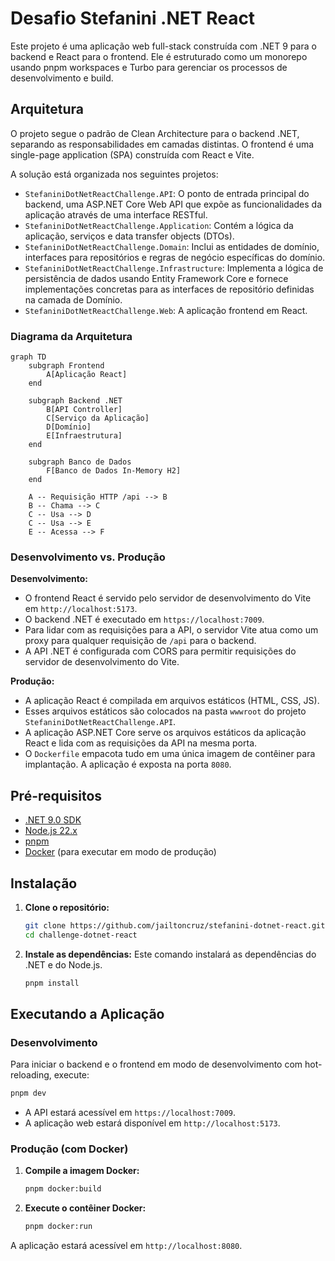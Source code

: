 # Desafio Stefanini .NET React

Este projeto é uma aplicação web full-stack construída com .NET 9 para o backend e React para o frontend. Ele é estruturado como um monorepo usando pnpm workspaces e Turbo para gerenciar os processos de desenvolvimento e build.

## Arquitetura

O projeto segue o padrão de Clean Architecture para o backend .NET, separando as responsabilidades em camadas distintas. O frontend é uma single-page application (SPA) construída com React e Vite.

A solução está organizada nos seguintes projetos:

- `StefaniniDotNetReactChallenge.API`: O ponto de entrada principal do backend, uma ASP.NET Core Web API que expõe as funcionalidades da aplicação através de uma interface RESTful.
- `StefaniniDotNetReactChallenge.Application`: Contém a lógica da aplicação, serviços e data transfer objects (DTOs).
- `StefaniniDotNetReactChallenge.Domain`: Inclui as entidades de domínio, interfaces para repositórios e regras de negócio específicas do domínio.
- `StefaniniDotNetReactChallenge.Infrastructure`: Implementa a lógica de persistência de dados usando Entity Framework Core e fornece implementações concretas para as interfaces de repositório definidas na camada de Domínio.
- `StefaniniDotNetReactChallenge.Web`: A aplicação frontend em React.

### Diagrama da Arquitetura

```mermaid
graph TD
    subgraph Frontend
        A[Aplicação React]
    end

    subgraph Backend .NET
        B[API Controller]
        C[Serviço da Aplicação]
        D[Domínio]
        E[Infraestrutura]
    end

    subgraph Banco de Dados
        F[Banco de Dados In-Memory H2]
    end

    A -- Requisição HTTP /api --> B
    B -- Chama --> C
    C -- Usa --> D
    C -- Usa --> E
    E -- Acessa --> F
```

### Desenvolvimento vs. Produção

**Desenvolvimento:**

- O frontend React é servido pelo servidor de desenvolvimento do Vite em `http://localhost:5173`.
- O backend .NET é executado em `https://localhost:7009`.
- Para lidar com as requisições para a API, o servidor Vite atua como um proxy para qualquer requisição de `/api` para o backend.
- A API .NET é configurada com CORS para permitir requisições do servidor de desenvolvimento do Vite.

**Produção:**

- A aplicação React é compilada em arquivos estáticos (HTML, CSS, JS).
- Esses arquivos estáticos são colocados na pasta `wwwroot` do projeto `StefaniniDotNetReactChallenge.API`.
- A aplicação ASP.NET Core serve os arquivos estáticos da aplicação React e lida com as requisições da API na mesma porta.
- O `Dockerfile` empacota tudo em uma única imagem de contêiner para implantação. A aplicação é exposta na porta `8080`.

## Pré-requisitos

- [.NET 9.0 SDK](https://dotnet.microsoft.com/download/dotnet/9.0)
- [Node.js 22.x](https://nodejs.org/en/download/)
- [pnpm](https://pnpm.io/installation)
- [Docker](https://www.docker.com/get-started) (para executar em modo de produção)

## Instalação

1.  **Clone o repositório:**

    ```bash
    git clone https://github.com/jailtoncruz/stefanini-dotnet-react.git
    cd challenge-dotnet-react
    ```

2.  **Instale as dependências:**
    Este comando instalará as dependências do .NET e do Node.js.
    ```bash
    pnpm install
    ```

## Executando a Aplicação

### Desenvolvimento

Para iniciar o backend e o frontend em modo de desenvolvimento com hot-reloading, execute:

```bash
pnpm dev
```

- A API estará acessível em `https://localhost:7009`.
- A aplicação web estará disponível em `http://localhost:5173`.

### Produção (com Docker)

1.  **Compile a imagem Docker:**

    ```bash
    pnpm docker:build
    ```

2.  **Execute o contêiner Docker:**
    ```bash
    pnpm docker:run
    ```

A aplicação estará acessível em `http://localhost:8080`.
